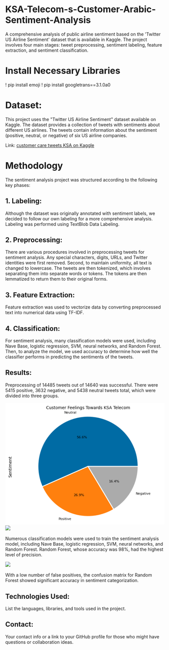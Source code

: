 # KSA-Telecom-s-Customer-Arabic-Sentiment-Analysis
A comprehensive analysis of public airline sentiment based on the 'Twitter US Airline Sentiment' dataset that is available in Kaggle. The project involves four main stages: tweet preprocessing, sentiment labeling, feature extraction, and sentiment classification.

# Install Necessary Libraries
! pip install emoji
! pip install googletrans==3.1.0a0

# Dataset:
This project uses the "Twitter US Airline Sentiment" dataset available on Kaggle. The dataset provides a collection of tweets with sentiments about different US airlines. The tweets contain information about the sentiment (positive, neutral, or negative) of six US airline companies.

Link: [customer care tweets KSA on Kaggle]([https://www.kaggle.com/datasets/mansourhussain/customer-care-tweets-ksa])

# Methodology
The sentiment analysis project was structured according to the following key phases:

## 1. Labeling:
Although the dataset was originally annotated with sentiment labels, we decided to follow our own labeling for a more comprehensive analysis. Labeling was performed using TextBlob Data Labeling.

## 2. Preprocessing:
There are various procedures involved in preprocessing tweets for sentiment analysis. Any special characters, digits, URLs, and Twitter identities were first removed. Second, to maintain uniformity, all text is changed to lowercase. The tweets are then tokenized, which involves separating them into separate words or tokens. The tokens are then lemmatized to return them to their original forms.

## 3. Feature Extraction:
Feature extraction was used to vectorize data by converting preprocessed text into numerical data using TF-IDF.

## 4. Classification:
For sentiment analysis, many classification models were used, including Nave Base, logistic regression, SVM, neural networks, and Random Forest. Then, to analyze the model, we used accuracy to determine how well the classifier performs in predicting the sentiments of the tweets.

## Results:
Preprocessing of 14485 tweets out of 14640 was successful. There were 5415 positive, 3632 negative, and 5438 neutral tweets total, which were divided into three groups.

<img src="./images/Pie_Chart.png">

<img src="./images/stack_chart.png">

Numerous classification models were used to train the sentiment analysis model, including Nave Base, logistic regression, SVM, neural networks, and Random Forest. Random Forest, whose accuracy was 98%, had the highest level of precision.

<img src="./images/Classifiers_Performance.png">

With a low number of false positives, the confusion matrix for Random Forest showed significant accuracy in sentiment categorization.

## Technologies Used:
List the languages, libraries, and tools used in the project.

## Contact:
Your contact info or a link to your GitHub profile for those who might have questions or collaboration ideas.

